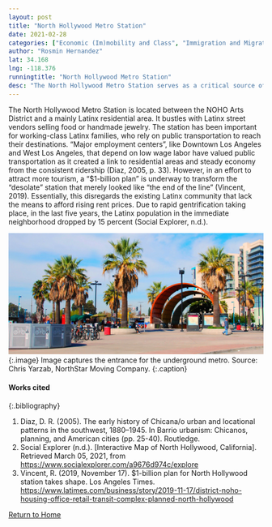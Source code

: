 ```yaml
---
layout: post
title: "North Hollywood Metro Station"
date: 2021-02-28
categories: ["Economic (Im)mobility and Class", "Immigration and Migration"]
author: "Rosmin Hernandez"
lat: 34.168
lng: -118.376
runningtitle: "North Hollywood Metro Station"
desc: "The North Hollywood Metro Station serves as a critical source of transportation for the Latinx community, who work throughout the greater Los Angeles area."
---
```

The North Hollywood Metro Station is located between the NOHO Arts District and a mainly Latinx residential area. It bustles with Latinx street vendors selling food or handmade jewelry. The station has been important for working-class Latinx families, who rely on public transportation to reach their destinations. “Major employment centers”, like Downtown Los Angeles and West Los Angeles, that depend on low wage labor have valued public transportation as it created a link to residential areas and steady economy from the consistent ridership (Diaz, 2005, p. 33). However, in an effort to attract more tourism, a “$1-billion plan” is underway to transform the “desolate” station that merely looked like “the end of the line” (Vincent, 2019). Essentially, this disregards the existing Latinx community that lack the means to afford rising rent prices. Due to rapid gentrification taking place, in the last five years, the Latinx population in the immediate neighborhood dropped by 15 percent (Social Explorer, n.d.).

![North Hollywood Metro Station Entrance](images/NorthHollywoodMetroStation_Pin5_Image1.jpg)
   {:.image} 
Image captures the entrance for the underground metro. Source: Chris Yarzab, NorthStar Moving Company.
   {:.caption} 

#### Works cited

{:.bibliography}
1. Diaz, D. R. (2005). The early history of Chicana/o urban and locational patterns in the 
southwest, 1880–1945. In Barrio urbanism: Chicanos, planning, and American cities (pp. 
25-40). Routledge.
2. Social Explorer (n.d.). [Interactive Map of North Hollywood, California]. Retrieved March 
05, 2021, from https://www.socialexplorer.com/a9676d974c/explore
3. Vincent, R. (2019, November 17). $1-billion plan for North Hollywood station takes shape. 
Los Angeles Times.
https://www.latimes.com/business/story/2019-11-17/district-noho-housing-office-retail-transit-complex-planned-north-hollywood

[Return to Home](https://uclachicanxstudies.github.io/BarrioSuburbanisms/)
